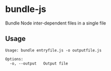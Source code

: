 # bundle-js

Bundle Node inter-dependent files in a single file

## Usage

    Usage: bundle entryfile.js -o outputfile.js

    Options:
      -o, --output   Output file 

